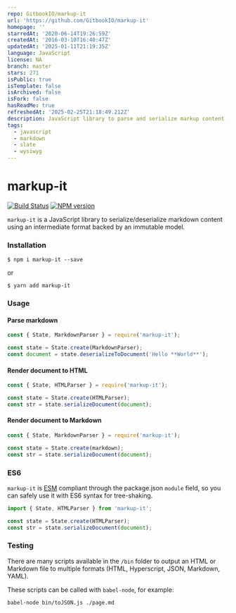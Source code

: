 ```yaml
---
repo: GitbookIO/markup-it
url: 'https://github.com/GitbookIO/markup-it'
homepage: ''
starredAt: '2020-06-14T19:26:59Z'
createdAt: '2016-03-10T16:40:47Z'
updatedAt: '2025-01-11T21:19:35Z'
language: JavaScript
license: NA
branch: master
stars: 271
isPublic: true
isTemplate: false
isArchived: false
isFork: false
hasReadMe: true
refreshedAt: '2025-02-25T21:18:49.212Z'
description: JavaScript library to parse and serialize markup content (Markdown and HTML)
tags:
  - javascript
  - markdown
  - slate
  - wysiwyg
---
```


# markup-it

[![Build Status](https://travis-ci.org/GitbookIO/markup-it.svg?branch=master)](https://travis-ci.org/GitbookIO/markup-it)
[![NPM version](https://badge.fury.io/js/markup-it.svg)](http://badge.fury.io/js/markup-it)

`markup-it` is a JavaScript library to serialize/deserialize markdown content using an intermediate format backed by an immutable model.


### Installation

```
$ npm i markup-it --save
```

or

```
$ yarn add markup-it
```

### Usage

#### Parse markdown

```js
const { State, MarkdownParser } = require('markup-it');

const state = State.create(MarkdownParser);
const document = state.deserializeToDocument('Hello **World**');
```

#### Render document to HTML

```js
const { State, HTMLParser } = require('markup-it');

const state = State.create(HTMLParser);
const str = state.serializeDocument(document);
```

#### Render document to Markdown

```js
const { State, MarkdownParser } = require('markup-it');

const state = State.create(markdown);
const str = state.serializeDocument(document);
```

### ES6

`markup-it` is [ESM](https://hacks.mozilla.org/2018/03/es-modules-a-cartoon-deep-dive/) compliant through the package.json `module` field, so you can safely use it with ES6 syntax for tree-shaking.

```js
import { State, HTMLParser } from 'markup-it';

const state = State.create(HTMLParser);
const str = state.serializeDocument(document);
```

### Testing

There are many scripts available in the `/bin` folder to output an HTML or Markdown file to multiple formats (HTML, Hyperscript, JSON, Markdown, YAML).

These scripts can be called with `babel-node`, for example:

```
babel-node bin/toJSON.js ./page.md
```
